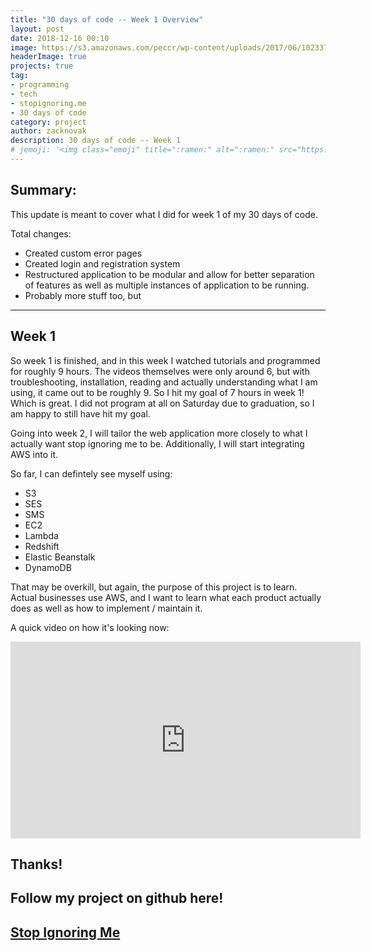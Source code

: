```yaml
---
title: "30 days of code -- Week 1 Overview"
layout: post
date: 2018-12-16 00:10
image: https://s3.amazonaws.com/peccr/wp-content/uploads/2017/06/10233733/Untitled-1.png
headerImage: true
projects: true
tag:
- programming
- tech
- stopignoring.me
- 30 days of code
category: project
author: zacknovak
description: 30 days of code -- Week 1
# jemoji: '<img class="emoji" title=":ramen:" alt=":ramen:" src="https://assets.github.com/images/icons/emoji/unicode/1f35c.png" height="20" width="20" align="absmiddle">'
---
```


## Summary:

This update is meant to cover what I did for week 1 of my 30 days of code.

Total changes:

- Created custom error pages
- Created login and registration system
- Restructured application to be modular and allow for better separation of features as well as multiple instances of application to be running. 
- Probably more stuff too, but 

---

## Week 1

So week 1 is finished, and in this week I watched tutorials and programmed for roughly 9 hours. The videos themselves were only around 6, but with troubleshooting, installation, reading and actually understanding what I am using, it came out to be roughly 9. So I hit my goal of 7 hours in week 1! Which is great. I did not program at all on Saturday due to graduation, so I am happy to still have hit my goal.

Going into week 2, I will tailor the web application more closely to what I actually want stop ignoring me to be. Additionally, I will start integrating AWS into it.

So far, I can defintely see myself using:

- S3
- SES
- SMS
- EC2
- Lambda
- Redshift
- Elastic Beanstalk
- DynamoDB

That may be overkill, but again, the purpose of this project is to learn. Actual businesses use AWS, and I want to learn what each product actually does as well as how to implement / maintain it.

A quick video on how it's looking now:
<iframe width="560" height="315" src="https://www.youtube.com/embed/0XfWoceWkHo" frameborder="0" allow="accelerometer; autoplay; encrypted-media; gyroscope; picture-in-picture" allowfullscreen></iframe>

Thanks!
--- 

## Follow my project on github here!
[Stop Ignoring Me](https://github.com/Novak478/stopignoringme)
---

[1]: http://daringfireball.net/projects/markdown/
[2]: http://www.fileformat.info/info/unicode/char/2163/index.htm
[3]: http://www.markitdown.net/
[4]: http://daringfireball.net/projects/markdown/basics
[5]: http://daringfireball.net/projects/markdown/syntax
[6]: http://kune.fr/wp-content/uploads/2013/10/ghost-blog.jpg
